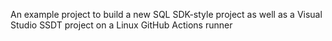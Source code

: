 An example project to build a new SQL SDK-style project as well as a Visual Studio SSDT project on a Linux GitHub Actions runner
